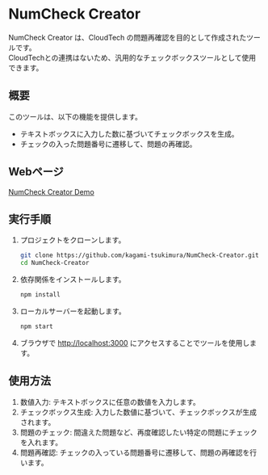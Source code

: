 # NumCheck Creator

NumCheck Creator は、CloudTech の問題再確認を目的として作成されたツールです。  
CloudTechとの連携はないため、汎用的なチェックボックスツールとして使用できます。

## 概要

このツールは、以下の機能を提供します。

- テキストボックスに入力した数に基づいてチェックボックスを生成。
- チェックの入った問題番号に遷移して、問題の再確認。

## Webページ

[NumCheck Creator Demo](https://kagami-tsukimura.github.io/NumCheck-Creator/)

## 実行手順

1. プロジェクトをクローンします。

   ```bash
   git clone https://github.com/kagami-tsukimura/NumCheck-Creator.git
   cd NumCheck-Creator
   ```

1. 依存関係をインストールします。

   ```bash
   npm install
   ```

1. ローカルサーバーを起動します。

   ```bash
   npm start
   ```

1. ブラウザで <http://localhost:3000> にアクセスすることでツールを使用します。

## 使用方法

1. 数値入力: テキストボックスに任意の数値を入力します。
1. チェックボックス生成: 入力した数値に基づいて、チェックボックスが生成されます。
1. 問題のチェック: 間違えた問題など、再度確認したい特定の問題にチェックを入れます。
1. 問題再確認: チェックの入っている問題番号に遷移して、問題の再確認を行います。
